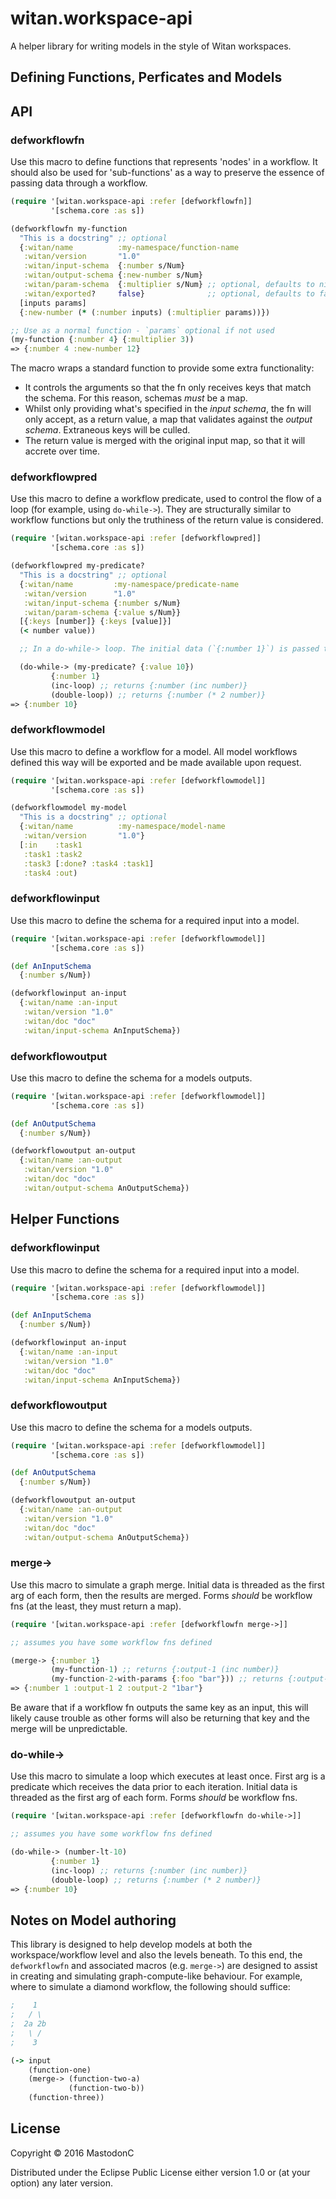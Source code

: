 # witan.workspace-api

A helper library for writing models in the style of Witan workspaces.

## Defining Functions, Perficates and Models

## API

### defworkflowfn

Use this macro to define functions that represents 'nodes' in a workflow. It should also be used for 'sub-functions' as a way to preserve the essence of passing data through a workflow.

```clojure
(require '[witan.workspace-api :refer [defworkflowfn]]
         '[schema.core :as s])

(defworkflowfn my-function
  "This is a docstring" ;; optional
  {:witan/name          :my-namespace/function-name
   :witan/version       "1.0"
   :witan/input-schema  {:number s/Num}
   :witan/output-schema {:new-number s/Num}
   :witan/param-schema  {:multiplier s/Num} ;; optional, defaults to nil
   :witan/exported?     false}              ;; optional, defaults to false
  [inputs params]
  {:new-number (* (:number inputs) (:multiplier params))})

;; Use as a normal function - `params` optional if not used
(my-function {:number 4} {:multiplier 3))
=> {:number 4 :new-number 12}
```

The macro wraps a standard function to provide some extra functionality:

* It controls the arguments so that the fn only receives keys that match the schema. For this reason, schemas *must* be a map.
* Whilst only providing what's specified in the _input schema_, the fn will only accept, as a return value, a map that validates against the _output schema_. Extraneous keys will be culled.
* The return value is merged with the original input map, so that it will accrete over time.

### defworkflowpred

Use this macro to define a workflow predicate, used to control the flow of a loop (for example, using `do-while->`). They are structurally similar to workflow functions but only the truthiness of the return value is considered.

```clojure
(require '[witan.workspace-api :refer [defworkflowpred]]
         '[schema.core :as s])

(defworkflowpred my-predicate?
  "This is a docstring" ;; optional
  {:witan/name         :my-namespace/predicate-name
   :witan/version      "1.0"
   :witan/input-schema {:number s/Num}
   :witan/param-schema {:value s/Num}}
  [{:keys [number]} {:keys [value]}]
  (< number value))

  ;; In a do-while-> loop. The initial data (`{:number 1}`) is passed to the predicate via thread-first.

  (do-while-> (my-predicate? {:value 10})
         {:number 1}
         (inc-loop) ;; returns {:number (inc number)}
         (double-loop)) ;; returns {:number (* 2 number)}
=> {:number 10}
```

### defworkflowmodel

Use this macro to define a workflow for a model. All model workflows defined this way will be exported and be made available upon request.

```clojure
(require '[witan.workspace-api :refer [defworkflowmodel]]
         '[schema.core :as s])

(defworkflowmodel my-model
  "This is a docstring" ;; optional
  {:witan/name          :my-namespace/model-name
   :witan/version       "1.0"}
  [:in    :task1
   :task1 :task2
   :task3 [:done? :task4 :task1]
   :task4 :out)
```

### defworkflowinput

Use this macro to define the schema for a required input into a model.

```clojure
(require '[witan.workspace-api :refer [defworkflowmodel]]
         '[schema.core :as s])

(def AnInputSchema
  {:number s/Num})

(defworkflowinput an-input
  {:witan/name :an-input
   :witan/version "1.0"
   :witan/doc "doc"
   :witan/input-schema AnInputSchema})
```

### defworkflowoutput

Use this macro to define the schema for a models outputs.

```clojure
(require '[witan.workspace-api :refer [defworkflowmodel]]
         '[schema.core :as s])

(def AnOutputSchema
  {:number s/Num})

(defworkflowoutput an-output
  {:witan/name :an-output
   :witan/version "1.0"
   :witan/doc "doc"
   :witan/output-schema AnOutputSchema})
```

## Helper Functions

### defworkflowinput

Use this macro to define the schema for a required input into a model.

```clojure
(require '[witan.workspace-api :refer [defworkflowmodel]]
         '[schema.core :as s])

(def AnInputSchema 
  {:number s/Num})

(defworkflowinput an-input
  {:witan/name :an-input
   :witan/version "1.0"
   :witan/doc "doc"
   :witan/input-schema AnInputSchema})
``` 

### defworkflowoutput

Use this macro to define the schema for a models outputs.

```clojure
(require '[witan.workspace-api :refer [defworkflowmodel]]
         '[schema.core :as s])

(def AnOutputSchema 
  {:number s/Num})

(defworkflowoutput an-output
  {:witan/name :an-output
   :witan/version "1.0"
   :witan/doc "doc"
   :witan/output-schema AnOutputSchema})
``` 

### merge->

Use this macro to simulate a graph merge. Initial data is threaded as the first arg of each form, then the results are merged. Forms *should* be workflow fns (at the least, they must return a map).

```clojure
(require '[witan.workspace-api :refer [defworkflowfn merge->]]

;; assumes you have some workflow fns defined

(merge-> {:number 1}
         (my-function-1) ;; returns {:output-1 (inc number)}
         (my-function-2-with-params {:foo "bar"})) ;; returns {:output-2 (str number foo)}
=> {:number 1 :output-1 2 :output-2 "1bar"}

```

Be aware that if a workflow fn outputs the same key as an input, this will likely cause trouble as other forms will also be returning that key and the merge will be unpredictable.

### do-while->

Use this macro to simulate a loop which executes at least once. First arg is a predicate which receives the data prior to each iteration. Initial data is threaded as the first arg of each form. Forms *should* be workflow fns.

```clojure
(require '[witan.workspace-api :refer [defworkflowfn do-while->]]

;; assumes you have some workflow fns defined

(do-while-> (number-lt-10)
         {:number 1}
         (inc-loop) ;; returns {:number (inc number)}
         (double-loop) ;; returns {:number (* 2 number)}
=> {:number 10}
```

## Notes on Model authoring

This library is designed to help develop models at both the workspace/workflow level and also the levels beneath. To this end, the `defworkflowfn` and associated macros (e.g. `merge->`) are designed to assist in creating and simulating graph-compute-like behaviour. For example, where to simulate a diamond workflow, the following should suffice:

```clojure
;    1
;   / \
;  2a 2b
;   \ /
;    3

(-> input
    (function-one)
    (merge-> (function-two-a)
             (function-two-b))
    (function-three))
```

## License

Copyright © 2016 MastodonC

Distributed under the Eclipse Public License either version 1.0 or (at
your option) any later version.

